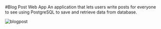 #Blog Post Web App 
An application that lets users write posts for everyone to see using PostgreSQL to save and retrieve data from database.

![blogpost](https://user-images.githubusercontent.com/36493537/44631967-8be7e900-a941-11e8-9723-4b9e01e67c3d.gif)

